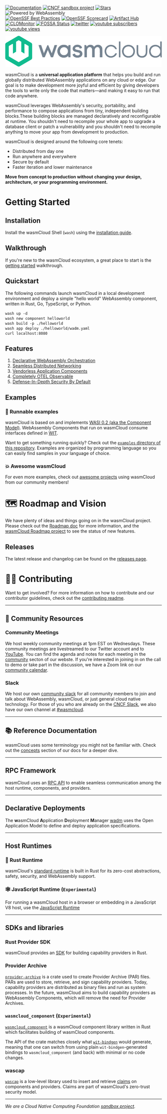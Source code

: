 [![Documentation](https://img.shields.io/website?label=Documentation&url=https%3A%2F%2Fwasmcloud.com)](https://wasmcloud.com)
[![CNCF sandbox project](https://img.shields.io/website?label=CNCF%20Sandbox%20Project&url=https://landscape.cncf.io/?selected=wasm-cloud)](https://landscape.cncf.io/?selected=wasm-cloud)
[![Stars](https://img.shields.io/github/stars/wasmcloud?color=gold&label=wasmCloud%20Org%20Stars)](https://github.com/wasmcloud/)
![Powered by WebAssembly](https://img.shields.io/badge/powered%20by-WebAssembly-orange.svg)<br />
[![OpenSSF Best Practices](https://bestpractices.coreinfrastructure.org/projects/6363/badge)](https://bestpractices.coreinfrastructure.org/projects/6363)
[![OpenSSF Scorecard](https://api.securityscorecards.dev/projects/github.com/wasmcloud/wasmcloud/badge)](https://securityscorecards.dev/viewer/?uri=github.com/wasmcloud/wasmcloud)
[![Artifact Hub](https://img.shields.io/endpoint?url=https://artifacthub.io/badge/repository/wasmcloud-chart)](https://artifacthub.io/packages/search?repo=wasmcloud-chart)
[![CLOMonitor](https://img.shields.io/endpoint?url=https://clomonitor.io/api/projects/cncf/wasm-cloud/badge)](https://clomonitor.io/projects/cncf/wasm-cloud)
[![FOSSA Status](https://app.fossa.com/api/projects/custom%2B40030%2Fgit%40github.com%3AwasmCloud%2FwasmCloud.git.svg?type=small)](https://app.fossa.com/projects/custom%2B40030%2Fgit%40github.com%3AwasmCloud%2FwasmCloud.git?ref=badge_small)
[![twitter](https://img.shields.io/twitter/follow/wasmcloud?style=social)](https://twitter.com/wasmcloud)
[![youtube subscribers](https://img.shields.io/youtube/channel/subscribers/UCmZVIWGxkudizD1Z1and5JA?style=social)](https://youtube.com/wasmcloud)
[![youtube views](https://img.shields.io/youtube/channel/views/UCmZVIWGxkudizD1Z1and5JA?style=social)](https://youtube.com/wasmcloud)

![wasmCloud logo](https://raw.githubusercontent.com/wasmCloud/branding/main/02.Horizontal%20Version/Pixel/PNG/Wasmcloud.Logo-Hrztl_Color.png)

wasmCloud is a **universal application platform** that helps you build and run globally distributed WebAssembly applications on any cloud or edge. Our goal is to make development more joyful and efficient by giving developers the tools to write only the code that matters—and making it easy to run that code anywhere.

wasmCloud leverages WebAssembly's security, portability, and performance to compose applications from tiny, independent building blocks.These building blocks are managed declaratively and reconfigurable at runtime. You shouldn't need to recompile your whole app to upgrade a database client or patch a vulnerability and you shouldn't need to recompile anything to move your app from development to production.

wasmCloud is designed around the following core tenets:

- Distributed from day one
- Run anywhere and everywhere
- Secure by default
- Faster iteration and lower maintenance

**Move from concept to production without changing your design, architecture, or your programming environment.**

# Getting Started

## Installation

Install the wasmCloud Shell (`wash`) using the [installation guide](https://wasmcloud.com/docs/installation).

## Walkthrough

If you're new to the wasmCloud ecosystem, a great place to start is the [getting started](https://wasmcloud.com/docs/getting-started/) walkthrough.

## Quickstart

The following commands launch wasmCloud in a local development environment and deploy a simple "hello world" WebAssembly component, written in Rust, Go, TypeScript, or Python.

```console
wash up -d
wash new component helloworld
wash build -p ./helloworld
wash app deploy ./helloworld/wadm.yaml
curl localhost:8080
```

## Features

1. [Declarative WebAssembly Orchestration](https://wasmcloud.com/docs/concepts/applications)
2. [Seamless Distributed Networking](https://wasmcloud.com/docs/concepts/lattice)
3. [Vendorless Application Components](https://wasmcloud.com/docs/concepts/components#application-components)
4. [Completely OTEL Observable](https://wasmcloud.com/docs/category/observability)
5. [Defense-In-Depth Security By Default](https://wasmcloud.com/docs/category/security)

## Examples

### 👟 Runnable examples

wasmCloud is based on and implements [WASI 0.2 (aka the Component Model)][wasi-pt2]. WebAssembly Components that run on wasmCloud consume interfaces defined in [WIT][wit].

Want to get something running quickly? Check out the [`examples` directory of this repository](./examples). Examples are organized by programming language so you can easily find samples in your language of choice.

[wasi-pt2]: https://github.com/WebAssembly/WASI/blob/main/preview2/README.md
[wit]: https://github.com/WebAssembly/component-model/blob/main/design/mvp/WIT.md

### 💥 Awesome wasmCloud

For even more examples, check out [awesome projects](./awesome-wasmcloud) using wasmCloud from our community members!

# 🗺️ Roadmap and Vision

We have plenty of ideas and things going on in the wasmCloud project. Please check out the [Roadmap doc](https://wasmcloud.com/docs/roadmap) for more information, and the [wasmCloud Roadmap project](https://github.com/orgs/wasmCloud/projects/7/views/3) to see the status of new features.

## Releases

The latest release and changelog can be found on the [releases page](https://github.com/wasmCloud/wasmCloud/releases).

# 🧑‍💻 Contributing

Want to get involved? For more information on how to contribute and our contributor guidelines, check out the [contributing readme](./CONTRIBUTING.md).

---

## 🌇 Community Resources

### Community Meetings

We host weekly community meetings at 1pm EST on Wednesdays. These community meetings are livestreamed to our Twitter account and to [YouTube](https://www.youtube.com/@wasmCloud/streams). You can find the agenda and notes for each meeting in the [community](https://wasmcloud.com/community) secton of our webste. If you're interested in joining in on the call to demo or take part in the discussion, we have a Zoom link on our [community calendar](https://calendar.google.com/calendar/u/0/embed?src=c_6cm5hud8evuns4pe5ggu3h9qrs@group.calendar.google.com).

### Slack

We host our own [community slack](https://slack.wasmcloud.com) for all community members to join and talk about WebAssembly, wasmCloud, or just general cloud native technology. For those of you who are already on the [CNCF Slack](https://cloud-native.slack.com/), we also have our own channel at [#wasmcloud](https://cloud-native.slack.com/archives/C027YTXEYFL).

---

## 📚 Reference Documentation

wasmCloud uses some terminology you might not be familiar with. Check out the [concepts](https://wasmcloud.com/docs/concepts/interface-driven-development) section of our docs for a deeper dive.

---

## RPC Framework

wasmCloud uses an [RPC API](https://wasmcloud.com/docs/hosts/lattice-protocols/rpc) to enable seamless communication among the host runtime, components, and providers.

---

## Declarative Deployments

The **w**asmCloud **A**pplication **D**eployment **M**anager [wadm](https://github.com/wasmCloud/wadm) uses the Open Application Model to define and deploy application specifications.

---

## Host Runtimes

### 🦀 Rust Runtime

wasmCloud's [standard runtime](./crates/runtime) is built in Rust for its zero-cost abstractions, safety, security, and WebAssembly support.

### 🕸 JavaScript Runtime (`Experimental`)

For running a wasmCloud host in a browser or embedding in a JavaScript V8 host, use the [JavaScript Runtime](https://github.com/wasmCloud/wasmcloud-js)

---

## SDKs and libraries

### Rust Provider SDK

wasmCloud provides an [SDK](./crates/provider-sdk) for building capability providers in Rust.

### Provider Archive

[`provider-archive`](./crates/provider-archive) is a crate used to create Provider Archive (PAR) files. PARs are used to store, retrieve, and sign capability providers. Today, capability providers are distributed as binary files and run as system processes. In the future, wasmCloud aims to build capability providers as WebAssembly Components, which will remove the need for Provider Archives.

### `wasmcloud_component` (`Experimental`)

[`wasmcloud_component`](./crates/component) is a wasmCloud component library written in Rust which facilitates building of wasmCloud components.

The API of the crate matches closely what [`wit-bindgen`](https://github.com/bytecodealliance/wit-bindgen) would generate, meaning that one can switch from using plain `wit-bindgen`-generated bindings to `wasmcloud_component` (and back) with minimal or no code changes.

### wascap

[`wascap`](./crates/wascap) is a low-level library used to insert and retrieve [claims](https://wasmcloud.com/docs/hosts/security#claims) on components and providers. Claims are part of wasmCloud's zero-trust security model.

---

_We are a Cloud Native Computing Foundation [sandbox project](https://www.cncf.io/sandbox-projects/)._
